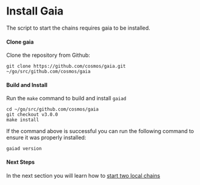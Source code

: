 # Install Gaia

The script to start the chains requires gaia to be installed.

#### Clone gaia

Clone the repository from Github:

```shell
git clone https://github.com/cosmos/gaia.git ~/go/src/github.com/cosmos/gaia
```

#### Build and Install

Run the `make` command to build and install `gaiad`

```shell
cd ~/go/src/github.com/cosmos/gaia
git checkout v3.0.0
make install
```

If the command above is successful you can run the following command to ensure it was properly installed:

```shell
gaiad version
```

#### Next Steps

In the next section you will learn how to [start two local chains](./local_chains.md)